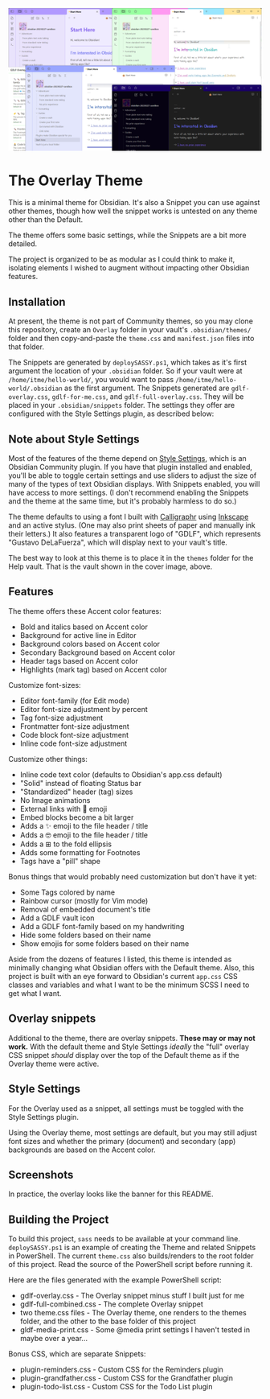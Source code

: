 ![Cover image for Obsidian Overlay theme, which shows a number of features, most of which demo how the selected "Accent color" in Appearance settings is reflected across the app with Overlay](cover.png)

# The Overlay Theme

This is a minimal theme for Obsidian. It's also a Snippet you can use against other themes, though how well the snippet works is untested on any theme other than the Default.

The theme offers some basic settings, while the Snippets are a bit more detailed. 

The project is organized to be as modular as I could think to make it, isolating elements I wished to augment without impacting other Obsidian features.

## Installation

At present, the theme is not part of Community themes, so you may clone this repository, create an `Overlay` folder in your vault's `.obsidian/themes/` folder and then copy-and-paste the `theme.css` and `manifest.json` files into that folder.

The Snippets are generated by `deploySASSY.ps1`, which takes as it's first argument the location of your `.obsidian` folder. So if your vault were at `/home/itme/hello-world/`, you would want to pass `/home/itme/hello-world/.obsidian` as the first argument. The Snippets generated are `gdlf-overlay.css`, `gdlf-for-me.css`, and `gdlf-full-overlay.css`. They will be placed in your `.obsidian/snippets` folder. The settings they offer are configured with the Style Settings plugin, as described below:

## Note about Style Settings

Most of the features of the theme depend on [Style Settings](https://github.com/mgmeyers/obsidian-style-settings), which is an Obsidian Community plugin. If you have that plugin installed and enabled, you'll be able to toggle certain settings and use sliders to adjust the size of many of the types of text Obsidian displays. With Snippets enabled, you will have access to more settings. (I don't recommend enabling the Snippets and the theme at the same time, but it's probably harmless to do so.)

The theme defaults to using a font I built with [Calligraphr](https://www.calligraphr.com/) using [Inkscape](https://inkscape.org/) and an active stylus. (One may also print sheets of paper and manually ink their letters.) It also features a transparent logo of "GDLF", which represents "Gustavo DeLaFuerza", which will display next to your vault's title.

The best way to look at this theme is to place it in the `themes` folder for the Help vault. That is the vault shown in the cover image, above.

## Features

The theme offers these Accent color features:

- Bold and italics based on Accent color
- Background for active line in Editor
- Background colors based on Accent color
- Secondary Background based on Accent color
- Header tags based on Accent color
- Highlights (mark tag) based on Accent color

Customize font-sizes:

- Editor font-family (for Edit mode)
- Editor font-size adjustment by percent
- Tag font-size adjustment
- Frontmatter font-size adjustment
- Code block font-size adjustment
- Inline code font-size adjustment

Customize other things:

- Inline code text color (defaults to Obsidian's app.css default)
- "Solid" instead of floating Status bar
- "Standardized" header (tag) sizes
- No Image animations
- External links with 🔗 emoji
- Embed blocks become a bit larger
- Adds a ✨ emoji to the file header / title
- Adds a 🤓 emoji to the file header / title
- Adds a ⊞ to the fold ellipsis
- Adds some formatting for Footnotes
- Tags have a "pill" shape

Bonus things that would probably need customization but don't have it yet:

- Some Tags colored by name
- Rainbow cursor (mostly for Vim mode)
- Removal of embedded document's title
- Add a GDLF vault icon
- Add a GDLF font-family based on my handwriting
- Hide some folders based on their name
- Show emojis for some folders based on their name

Aside from the dozens of features I listed, this theme is intended as minimally changing what Obsidian offers with the Default theme. Also, this project is built with an eye forward to Obsidian's current `app.css` CSS classes and variables and what I want to be the minimum SCSS I need to get what I want. 

## Overlay snippets

Additional to the theme, there are overlay snippets. **These may or may not work.** With the default theme and Style Settings *ideally* the "full" overlay CSS snippet *should* display over the top of the Default theme as if the Overlay theme were active. 

## Style Settings

For the Overlay used as a snippet, all settings must be toggled with the Style Settings plugin.

Using the Overlay theme, most settings are default, but you may still adjust font sizes and whether the primary (document) and secondary (app) backgrounds are based on the Accent color. 

## Screenshots

In practice, the overlay looks like the banner for this README.

## Building the Project

To build this project, `sass` needs to be available at your command line. `deploySASSY.ps1` is an example of creating the Theme and related Snippets in PowerShell. The current `theme.css` also builds/renders to the root folder of this project. Read the source of the PowerShell script before running it. 

Here are the files generated with the example PowerShell script:
- gdlf-overlay.css - The Overlay snippet minus stuff I built just for me
- gdlf-full-combined.css - The complete Overlay snippet
- two theme.css files - The Overlay theme, one renders to the themes folder, and the other to the base folder of this project
- gldf-media-print.css - Some @media print settings I haven't tested in maybe over a year... 

Bonus CSS, which are separate Snippets:
- plugin-reminders.css - Custom CSS for the Reminders plugin
- plugin-grandfather.css - Custom CSS for the Grandfather plugin
- plugin-todo-list.css - Custom CSS for the Todo List plugin 
